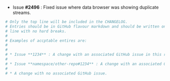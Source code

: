 * Issue **#2496** : Fixed issue where data browser was showing duplicate streams.


```bash
# Only the top line will be included in the CHANGELOG.
# Entries should be in GitHub flavour markdown and should be written on a single
# line with no hard breaks.
#
# Examples of accptable entires are:
#
#
# * Issue **1234** : A change with an associated GitHub issue in this repository
#
# * Issue **namespace/other-repo#1234** : A change with an associated GitHub issue in another repository
#
# * A change with no associated GitHub issue.
```
